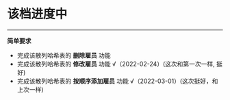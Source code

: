 # 该档进度中

***

**简单要求**
* 完成该散列哈希表的 **删除雇员** 功能
* 完成该散列哈希表的 **修改雇员** 功能 √（2022-02-24）(这次和第一次一样, 挺好)
* 完成该散列哈希表的 **按顺序添加雇员** 功能  √（2022-03-01）(这次挺好，和上次一样)